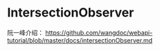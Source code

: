 # IntersectionObserver

阮一峰介绍： https://github.com/wangdoc/webapi-tutorial/blob/master/docs/intersectionObserver.md

